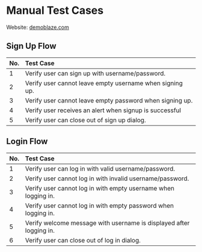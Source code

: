 # Manual Test Cases

Website: [demoblaze.com](https://www.demoblaze.com)

## Sign Up Flow

| No. | Test Case                                                |
| :-- | :------------------------------------------------------- |
| 1   | Verify user can sign up with username/password.          |
| 2   | Verify user cannot leave empty username when signing up. |
| 3   | Verify user cannot leave empty password when signing up. |
| 4   | Verify user receives an alert when signup is successful  |
| 5   | Verify user can close out of sign up dialog.             |

## Login Flow

| No. | Test Case                                                           |
| :-- | :------------------------------------------------------------------ |
| 1   | Verify user can log in with valid username/password.                |
| 2   | Verify user cannot log in with invalid username/password.           |
| 3   | Verify user cannot log in with empty username when logging in.      |
| 4   | Verify user cannot log in with empty password when logging in.      |
| 5   | Verify welcome message with username is displayed after logging in. |
| 6   | Verify user can close out of log in dialog.                         |
